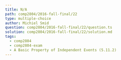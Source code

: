 ```yaml
---
title: N/A
path: comp2804/2016-fall-final/22
type: multiple-choice
author: Michiel Smid
question: comp2804/2016-fall-final/22/question.ts
solution: comp2804/2016-fall-final/22/solution.md
tags:
  - comp2804
  - comp2804-exam
  - A Basic Property of Independent Events (5.11.2)
---
```

